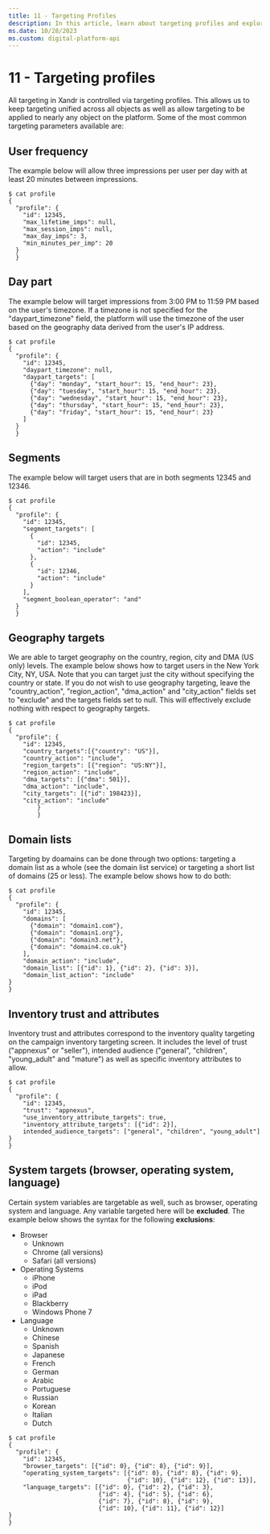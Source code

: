 ```yaml
---
title: 11 - Targeting Profiles
description: In this article, learn about targeting profiles and explore detailed information about the most common targeting parameters.
ms.date: 10/28/2023
ms.custom: digital-platform-api
---
```


# 11 - Targeting profiles

All targeting in Xandr is controlled via targeting profiles. This allows us to keep targeting unified across all objects as well as allow targeting to be applied to nearly any object on the platform. Some of the most common targeting parameters available are:

## User frequency

The example below will allow three impressions per user per day with at least 20 minutes between impressions.

```
$ cat profile
{
  "profile": {
    "id": 12345,
    "max_lifetime_imps": null,
    "max_session_imps": null,
    "max_day_imps": 3,
    "min_minutes_per_imp": 20
  }
  }
```

## Day part

The example below will target impressions from 3:00 PM to 11:59 PM based on the user's timezone. If a timezone is not specified for the
"daypart_timezone" field, the platform will use the timezone of the user based on the geography data derived from the user's IP address.

```
$ cat profile
{
  "profile": {
    "id": 12345,
    "daypart_timezone": null,
    "daypart_targets": [
      {"day": "monday", "start_hour": 15, "end_hour": 23},
      {"day": "tuesday", "start_hour": 15, "end_hour": 23},
      {"day": "wednesday", "start_hour": 15, "end_hour": 23},
      {"day": "thursday", "start_hour": 15, "end_hour": 23},
      {"day": "friday", "start_hour": 15, "end_hour": 23}
    ]
  }
  }
```

## Segments

The example below will target users that are in both segments 12345 and 12346.

```
$ cat profile
{
  "profile": {
    "id": 12345,
    "segment_targets": [
      {
        "id": 12345,
        "action": "include"
      },
      {
        "id": 12346,
        "action": "include"
      }
    ],
    "segment_boolean_operator": "and"
  }
  }
```

## Geography targets

We are able to target geography on the country, region, city and DMA (US only) levels. The example below shows how to target users in the New York City, NY, USA. Note that you can target just the city without specifying the country or state. If you do not wish to use geography targeting, leave the "country_action", "region_action", "dma_action" and "city_action" fields set to "exclude" and the targets fields set to null. This will effectively exclude nothing with respect to geography targets.

```
$ cat profile
{
  "profile": {
    "id": 12345,
    "country_targets":[{"country": "US"}],
    "country_action": "include",
    "region_targets": [{"region": "US:NY"}],
    "region_action": "include",
    "dma_targets": [{"dma": 501}],
    "dma_action": "include",
    "city_targets": [{"id": 198423}],
    "city_action": "include"
        }
        }
```

## Domain lists

Targeting by doamains can be done through two options: targeting a domain list as a whole (see the domain list service) or targeting a short list of domains (25 or less). The example below shows how to do both:

```
$ cat profile
{
  "profile": {
    "id": 12345,
    "domains": [
      {"domain": "domain1.com"},
      {"domain": "domain1.org"},
      {"domain": "domain3.net"},
      {"domain": "domain4.co.uk"}
    ],
    "domain_action": "include",
    "domain_list": [{"id": 1}, {"id": 2}, {"id": 3}],
    "domain_list_action": "include"
}
}
```

## Inventory trust and attributes

Inventory trust and attributes correspond to the inventory quality targeting on the campaign inventory targeting screen. It includes the
level of trust ("appnexus" or "seller"), intended audience ("general", "children", "young_adult" and "mature") as well as specific inventory attributes to allow.

```
$ cat profile
{
  "profile": {
    "id": 12345,
    "trust": "appnexus",
    "use_inventory_attribute_targets": true,
    "inventory_attribute_targets": [{"id": 2}],
    intended_audience_targets": ["general", "children", "young_adult"]
}
}
```

## System targets (browser, operating system, language)

Certain system variables are targetable as well, such as browser, operating system and language. Any variable targeted here will be **excluded**. The example below shows the syntax for the following **exclusions**:

- Browser
  - Unknown
  - Chrome (all versions)
  - Safari (all versions)
- Operating Systems
  - iPhone
  - iPod
  - iPad
  - Blackberry
  - Windows Phone 7
- Language
  - Unknown
  - Chinese
  - Spanish
  - Japanese
  - French
  - German
  - Arabic
  - Portuguese
  - Russian
  - Korean
  - Italian
  - Dutch

```
$ cat profile
{
  "profile": {
    "id": 12345,
    "browser_targets": [{"id": 0}, {"id": 8}, {"id": 9}],
    "operating_system_targets": [{"id": 0}, {"id": 8}, {"id": 9},
                                 {"id": 10}, {"id": 12}, {"id": 13}],
    "language_targets": [{"id": 0}, {"id": 2}, {"id": 3},
                         {"id": 4}, {"id": 5}, {"id": 6},
                         {"id": 7}, {"id": 8}, {"id": 9},
                         {"id": 10}, {"id": 11}, {"id": 12}]
}
}
```
